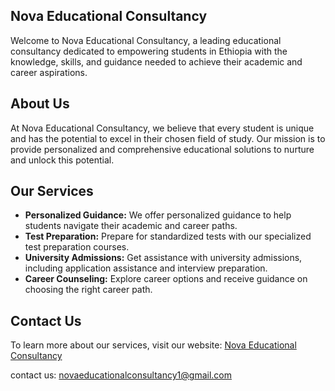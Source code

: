 ## Nova Educational Consultancy

Welcome to Nova Educational Consultancy, a leading educational consultancy dedicated to empowering students in Ethiopia with the knowledge, skills, and guidance needed to achieve their academic and career aspirations.

## About Us

At Nova Educational Consultancy, we believe that every student is unique and has the potential to excel in their chosen field of study. Our mission is to provide personalized and comprehensive educational solutions to nurture and unlock this potential.

## Our Services

- **Personalized Guidance:** We offer personalized guidance to help students navigate their academic and career paths.
- **Test Preparation:** Prepare for standardized tests with our specialized test preparation courses.
- **University Admissions:** Get assistance with university admissions, including application assistance and interview preparation.
- **Career Counseling:** Explore career options and receive guidance on choosing the right career path.

## Contact Us

To learn more about our services, visit our website: [Nova Educational Consultancy](https://novaedconsult.com/)

contact us: novaeducationalconsultancy1@gmail.com
